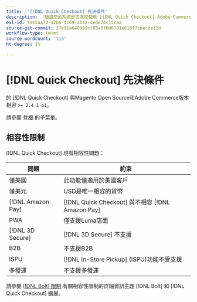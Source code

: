 ```yaml
---
title: '"[!DNL Quick Checkout] 先決條件'
description: 「驗證您的系統是否滿足使用 [!DNL Quick Checkout] Adobe Commerce分機"
exl-id: fa61aa73-a2b6-4c69-ab42-cede74c15caa
source-git-commit: 27e91a640999cf83a0f0d6701e616f7ceecde12d
workflow-type: tm+mt
source-wordcount: '113'
ht-degree: 1%

---
```


# [!DNL Quick Checkout] 先決條件

的 [!DNL Quick Checkout] 與Magento Open Source和Adobe Commerce版本相容 `>= 2.4.1-p1`。

請參閱 [登機](../quick-checkout/onboarding.md) 的子菜單。

## 相容性限制

[!DNL Quick Checkout] 現有相容性問題：

| **問題** | **約束** |
|----------------|-----------------|
| 僅美國 | 此功能僅適用於美國客戶 |
| 僅美元 | USD是唯一相容的貨幣 |
| [!DNL Amazon Pay] | [!DNL Quick Checkout] 與不相容 [!DNL Amazon Pay] |
| PWA | 僅支援Luma店面 |
| [!DNL 3D Secure] | [!DNL 3D Secure] 不支援 |
| B2B | 不支援B2B |
| ISPU | [!DNL In-Store Pickup] (ISPU)功能不受支援 |
| 多發運 | 不支援多發運 |

請參閱 [[!DNL Bolt] 限制](https://help.bolt.com/integrations/adobe-quick-checkout/set-up/#limitations) 有關相容性限制的詳細資訊主題 [!DNL Bolt] 和 [!DNL Quick Checkout] 擴展。
